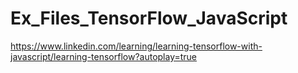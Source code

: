 # Ex_Files_TensorFlow_JavaScript
https://www.linkedin.com/learning/learning-tensorflow-with-javascript/learning-tensorflow?autoplay=true
